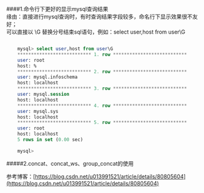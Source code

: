 ####1.命令行下更好的显示mysql查询结果  
	缘由：直接进行mysql查询时，有时查询结果字段较多，命名行下显示效果很不友好；   
		 可以直接以 \G 替换分号结束sql语句，例如：select user,host from user\G
```sql  

	mysql> select user,host from user\G
	*************************** 1. row ***************************
	user: root
	host: %
	*************************** 2. row ***************************
	user: mysql.infoschema
	host: localhost
	*************************** 3. row ***************************
	user: mysql.session
	host: localhost
	*************************** 4. row ***************************
	user: mysql.sys
	host: localhost
	*************************** 5. row ***************************
	user: root
	host: localhost
	5 rows in set (0.00 sec)
	
	mysql>
```

#####2.concat、concat_ws、group_concat的使用    

参考博客：[https://blog.csdn.net/u013991521/article/details/80805604](https://blog.csdn.net/u013991521/article/details/80805604)